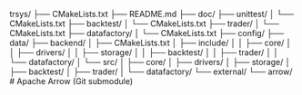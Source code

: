trsys/
├── CMakeLists.txt
├── README.md
├── doc/
├── unittest/
│   └── CMakeLists.txt
├── backtest/
│   └── CMakeLists.txt
├── trader/
│   └── CMakeLists.txt
├── datafactory/
│   └── CMakeLists.txt
├── config/
├── data/
├── backend/
│   ├── CMakeLists.txt
│   ├── include/
│   │   ├── core/
│   │   ├── drivers/
│   │   ├── storage/
│   │   ├── backtest/
│   │   ├── trader/
│   │   └── datafactory/
│   └── src/
│       ├── core/
│       ├── drivers/
│       ├── storage/
│       ├── backtest/
│       ├── trader/
│       └── datafactory/
└── external/
    └── arrow/             # Apache Arrow (Git submodule)
